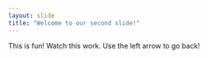 ```yaml
---
layout: slide
title: "Welcome to our second slide!"
---
```

This is fun! Watch this work.
Use the left arrow to go back!
